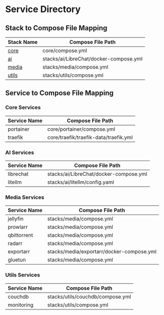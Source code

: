 # Service Directory

## Stack to Compose File Mapping

| Stack Name | Compose File Path |
|------------|------------------|
| [core](#core-services) | core/compose.yml |
| [ai](#ai-services) | stacks/ai/LibreChat/docker-compose.yml |
| [media](#media-services) | stacks/media/compose.yml |
| [utils](#utils-services) | stacks/utils/compose.yml |

## Service to Compose File Mapping

### Core Services

| Service Name | Compose File Path |
|--------------|------------------|
| portainer | core/portainer/compose.yml |
| traefik | core/traefik/traefik-data/traefik.yml |

### AI Services

| Service Name | Compose File Path |
|--------------|------------------|
| librechat | stacks/ai/LibreChat/docker-compose.yml |
| litellm | stacks/ai/litellm/config.yaml |

### Media Services

| Service Name | Compose File Path |
|--------------|------------------|
| jellyfin | stacks/media/compose.yml |
| prowlarr | stacks/media/compose.yml |
| qbittorrent | stacks/media/compose.yml |
| radarr | stacks/media/compose.yml |
| exportarr | stacks/media/exportarr/docker-compose.yml |
| gluetun | stacks/media/compose.yml |

### Utils Services

| Service Name | Compose File Path |
|--------------|------------------|
| couchdb | stacks/utils/couchdb/compose.yml |
| monitoring | stacks/utils/compose.yml |